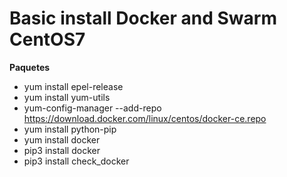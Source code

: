 # Basic install Docker and Swarm CentOS7

**Paquetes**

* []() yum install epel-release
* []() yum install yum-utils
* []() yum-config-manager --add-repo https://download.docker.com/linux/centos/docker-ce.repo
* []() yum install python-pip
* []() yum install docker
* []() pip3 install docker 
* []() pip3 install check_docker
